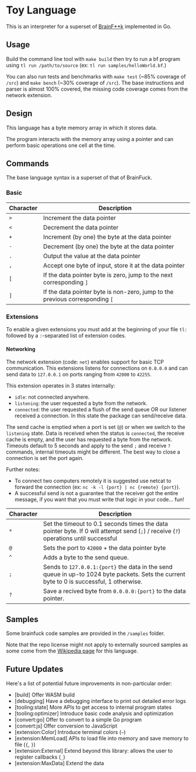 # Toy Language

This is an interpreter for a superset of [BrainF**k](https://en.wikipedia.org/wiki/Brainfuck) implemented in Go.

## Usage

Build the command line tool with `make build` then try to run a bf program using `tl run /path/to/source` (ex: `tl run samples/helloWorld.bf`.)

You can also run tests and benchmarks with `make test` (~85% coverage of `/src`) and `make bench` (~30% coverage of `/src`). The base instructions and parser is almost 100% covered, the missing code coverage comes from the network extension.

## Design

This language has a byte memory array in which it stores data.

The program interacts with the memory array using a pointer and can perform basic operations one cell at the time.

## Commands

The base language syntax is a superset of that of BrainFuck.

### Basic

| Character | Description |
|-----------|-------------|
| `>` | Increment the data pointer |
| `<` | Decrement the data pointer |
| `+` | Increment (by one) the byte at the data pointer |
| `-` | Decrement (by one) the byte at the data pointer |
| `.` | Output the value at the data pointer |
| `,` | Accept one byte of input, store it at the data pointer |
| `[` | If the data pointer byte is zero, jump to the next corresponding `]` |
| `]` | If the data pointer byte is non-zero, jump to the previous corresponding `[` |

### Extensions

To enable a given extensions you must add at the beginning of your file `tl:` followed by a `:`-separated list of extension codes.

#### Networking

The network extension (code: `net`) enables support for basic TCP communication.
This extensions listens for connections on `0.0.0.0` and can send data to `127.0.0.1` on ports ranging from `42000` to `42255`.

This extension operates in 3 states internally:

- `idle`: not connected anywhere.
- `listening`: the user requested a byte from the network.
- `connected`: the user requested a flush of the send queue OR our listener received a connection. In this state the package can send/receive data.

The send cache is emptied when a port is set (`@`) or when we switch to the `listening` state.
Data is received when the status is `connected`, the receive cache is empty, and the user has requested a byte from the network.
Timeouts default to 5 seconds and apply to the send `;` and receive `?` commands, internal timeouts might be different.
The best way to close a connection is set the port again.

Further notes:

- To connect two computers remotely it is suggested use netcat to forward the connection (ex: `nc -k -l {port} | nc {remote} {port}`).
- A successful send is not a guarantee that the receiver got the entire message, if you want that you must write that logic in your code... fun!

| Character | Description |
|-----------|-------------|
| `*` | Set the timeout to 0.1 seconds times the data pointer byte. If 0 will attempt send (`;`) / receive (`?`) operations until successful |
| `@` | Sets the port to `42000` + the data pointer byte |
| `^` | Adds a byte to the send queue. |
| `;` | Sends to `127.0.0.1:{port}` the data in the send queue in up-to 1024 byte packets. Sets the current byte to 0 is successful, 1 otherwise. |
| `?` | Save a recived byte from `0.0.0.0:{port}` to the data pointer. |

## Samples

Some brainfuck code samples are provided in the `/samples` folder.

Note that the repo license might not apply to externally sourced samples as some come from the [Wikipedia page](https://en.wikipedia.org/wiki/Brainfuck#Examples) for this language.

## Future Updates

Here's a list of potential future improvements in non-particular order:

- [build] Offer WASM build
- [debugging] Have a debugging interface to print out detailed error logs
- [tooling:state] More APIs to get access to internal program states
- [tooling:optimizer] Introduce basic code analysis and optimization
- [convert:go] Offer to convert to a simple Go program
- [convert:js] Offer conversion to JavaScript
- [extension:Color] Introduce terminal colors (`~`)
- [extension:MemLoad] APIs to load file into memory and save memory to file (`{`, `}`)
- [extension:External] Extend beyond this library: allows the user to register callbacks (`_`)
- [extension:MaxData] Extend the data 
